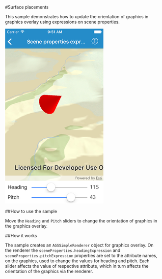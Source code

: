 #Surface placements

This sample demonstrates how to update the orientation of graphics in graphics overlay using expressions on scene properties.

![](image1.png)

##How to use the sample

Move the `Heading` and `Pitch` sliders to change the orientation of graphics in the graphics overlay.

##How it works

The sample creates an `AGSSimpleRenderer` object for graphics overlay. On the renderer the `sceneProperties.headingExpression` and `sceneProperties.pitchExpression` properties are set to the attribute names, on the graphics, used to change the values for heading and pitch. Each slider affects the value of respective attribute, which in turn affects the orientation of the graphics via the renderer.
